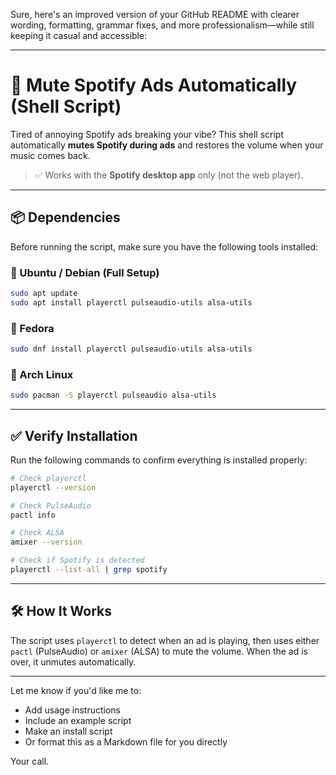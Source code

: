 Sure, here's an improved version of your GitHub README with clearer wording, formatting, grammar fixes, and more professionalism—while still keeping it casual and accessible:

---

# 🎵 Mute Spotify Ads Automatically (Shell Script)

Tired of annoying Spotify ads breaking your vibe? This shell script automatically **mutes Spotify during ads** and restores the volume when your music comes back.

> ✅ Works with the **Spotify desktop app** only (not the web player).

---

## 📦 Dependencies

Before running the script, make sure you have the following tools installed:

### 🐧 Ubuntu / Debian (Full Setup)

```bash
sudo apt update
sudo apt install playerctl pulseaudio-utils alsa-utils
```

### 🐧 Fedora

```bash
sudo dnf install playerctl pulseaudio-utils alsa-utils
```

### 🐧 Arch Linux

```bash
sudo pacman -S playerctl pulseaudio alsa-utils
```

---

## ✅ Verify Installation

Run the following commands to confirm everything is installed properly:

```bash
# Check playerctl
playerctl --version

# Check PulseAudio
pactl info

# Check ALSA
amixer --version

# Check if Spotify is detected
playerctl --list-all | grep spotify
```

---

## 🛠️ How It Works

The script uses `playerctl` to detect when an ad is playing, then uses either `pactl` (PulseAudio) or `amixer` (ALSA) to mute the volume. When the ad is over, it unmutes automatically.

---

Let me know if you'd like me to:

* Add usage instructions
* Include an example script
* Make an install script
* Or format this as a Markdown file for you directly

Your call.
